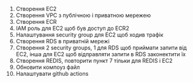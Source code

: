 1. Створення EC2
2. Створення VPC з публічною і приватною мережею
3. Створення ECR
4. IAM роль для EC2 щоб був доступ до ECR2
5. Налаштування security group для EC2 щоб ходив трафік
6. Створення RDS в приватній мережі
7. Створення 2 security groups, 1 для RDS щоб приймати запити від EC2, інша для EC2 щоб відправляти запити в RDS законектити їх
8. Створення REDIS, повторити пункт 7 тільки для REDIS і EC2
9. Обновити компоуз файл
10. Налаштувати github actions